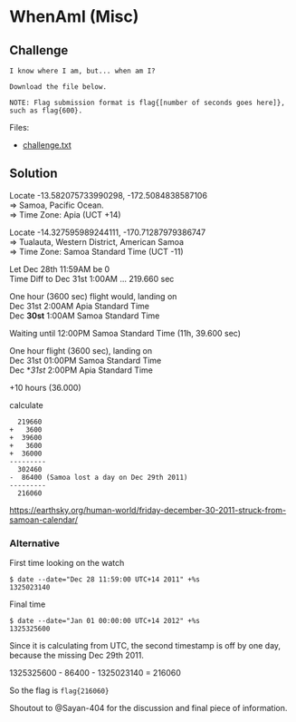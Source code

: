 # WhenAmI (Misc)

## Challenge 

```
I know where I am, but... when am I?

Download the file below.

NOTE: Flag submission format is flag{[number of seconds goes here]}, such as flag{600}.
```

Files:
* [challenge.txt](challenge.txt)

## Solution

Locate -13.582075733990298, -172.5084838587106  
=> Samoa, Pacific Ocean.  
=> Time Zone: Apia (UCT +14)  


Locate -14.327595989244111, -170.71287979386747  
=> Tualauta, Western District, American Samoa  
=> Time Zone: Samoa Standard Time (UCT -11)  


Let Dec 28th 11:59AM be 0  
Time Diff to Dec 31st 1:00AM ... 219.660 sec  

One hour (3600 sec) flight would, landing on  
Dec 31st 2:00AM Apia Standard Time  
Dec **30st** 1:00AM Samoa Standard Time

Waiting until 12:00PM Samoa Standard Time (11h, 39.600 sec)

One hour flight (3600 sec), landing on  
Dec 31st 01:00PM Samoa Standard Time  
Dec **31st* 2:00PM Apia Standard Time  

+10 hours (36.000)

calculate  
```
  219660
+   3600
+  39600
+   3600
+  36000
---------
  302460
-  86400 (Samoa lost a day on Dec 29th 2011)
---------
  216060
```
https://earthsky.org/human-world/friday-december-30-2011-struck-from-samoan-calendar/

### Alternative

First time looking on the watch
```
$ date --date="Dec 28 11:59:00 UTC+14 2011" +%s
1325023140
```

Final time
```
$ date --date="Jan 01 00:00:00 UTC+14 2012" +%s
1325325600 
```

Since it is calculating from UTC, the second timestamp is off by one day, because the missing Dec 29th 2011.

1325325600 - 86400 - 1325023140 = 216060

So the flag is `flag{216060}`

Shoutout to @Sayan-404 for the discussion and final piece of information.